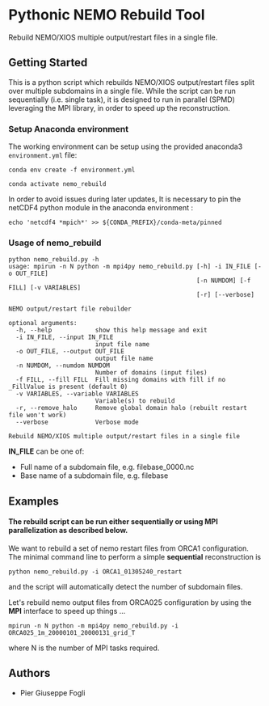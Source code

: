 Pythonic NEMO Rebuild Tool
==========================

Rebuild NEMO/XIOS multiple output/restart files in a single file.

Getting Started
---------------

This is a python script which rebuilds NEMO/XIOS output/restart files
split over multiple subdomains in a single file.
While the script can be run sequentially (i.e. single task), it is designed
to run in parallel (SPMD) leveraging the MPI library, in order to speed up
the reconstruction.

### Setup Anaconda environment

The working environment can be setup using the provided anaconda3 `environment.yml` file:
```
conda env create -f environment.yml

conda activate nemo_rebuild
```

In order to avoid issues during later updates, It is necessary to pin the netCDF4 python module in the anaconda environment :

```
echo 'netcdf4 *mpich*' >> ${CONDA_PREFIX}/conda-meta/pinned
```

### Usage of nemo_rebuild

```
python nemo_rebuild.py -h
usage: mpirun -n N python -m mpi4py nemo_rebuild.py [-h] -i IN_FILE [-o OUT_FILE]
                                                    [-n NUMDOM] [-f FILL] [-v VARIABLES]
                                                    [-r] [--verbose]

NEMO output/restart file rebuilder

optional arguments:
  -h, --help            show this help message and exit
  -i IN_FILE, --input IN_FILE
                        input file name
  -o OUT_FILE, --output OUT_FILE
                        output file name
  -n NUMDOM, --numdom NUMDOM
                        Number of domains (input files)
  -f FILL, --fill FILL  Fill missing domains with fill if no _FillValue is present (default 0)
  -v VARIABLES, --variable VARIABLES
                        Variable(s) to rebuild
  -r, --remove_halo     Remove global domain halo (rebuilt restart file won't work)
  --verbose             Verbose mode

Rebuild NEMO/XIOS multiple output/restart files in a single file
```

**IN_FILE** can be one of:
 * Full name of a subdomain file, e.g. filebase_0000.nc
 * Base name of a subdomain file, e.g. filebase

Examples
--------

#### The rebuild script can be run either sequentially or using MPI parallelization as described below.

We want to rebuild a set of nemo restart files from ORCA1 configuration. The minimal command line to perform a simple **sequential** reconstruction is
```
python nemo_rebuild.py -i ORCA1_01305240_restart
```
and the script will automatically detect the number of subdomain files.

Let's rebuild nemo output files from ORCA025 configuration by using the **MPI**  interface to speed up things ... 
```
mpirun -n N python -m mpi4py nemo_rebuild.py -i ORCA025_1m_20000101_20000131_grid_T
```
where N is the number of MPI tasks required.


Authors
-------

* Pier Giuseppe Fogli 


